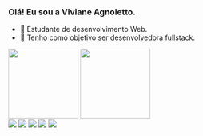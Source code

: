 ### Olá! Eu sou a Viviane Agnoletto.

- 🔭 Estudante de desenvolvimento Web.
- 🌱 Tenho como objetivo ser desenvolvedora fullstack.

<div>
<a href="https://github.com/vivianeagnoletto">
<img height="140em" src="https://github-readme-stats.vercel.app/api?username=vivianeagnoletto&show_icons=true&theme=light&include_all_comits=true&count_private=true"/>
<img height="140em" src="https://github-readme-stats.vercel.app/api/top-langs/?username=vivianeagnoletto&layout-compact&langs_count=16&theme=light"/>

</div>

  <div> 
  <a href="https://www.youtube.com/" target="_blank"><img src="https://img.shields.io/badge/YouTube-FF0000?style=for-the-badge&logo=youtube&logoColor=white" target="_blank"></a>
  <a href="https://instagram.com/vivianeagnoletto" target="_blank"><img src="https://img.shields.io/badge/-Instagram-%23E4405F?style=for-the-badge&logo=instagram&logoColor=white" target="_blank"></a>
 	<a href="[https://www.twitch.tv/rafaballerinii](https://www.twitch.tv/vivikkjk)" target="_blank"><img src="https://img.shields.io/badge/Twitch-9146FF?style=for-the-badge&logo=twitch&logoColor=white" target="_blank"></a>
  <a href = "mailto:viv.agnoletto@gmail.com"><img src="https://img.shields.io/badge/-Gmail-%23333?style=for-the-badge&logo=gmail&logoColor=white" target="_blank"></a>
  <a href="[https://www.linkedin.com/in/rafaella-ballerini-45875016a](https://www.linkedin.com/in/viviane-oliveira-22b25113a/)" target="_blank"><img src="https://img.shields.io/badge/-LinkedIn-%230077B5?style=for-the-badge&logo=linkedin&logoColor=white" target="_blank"></a> 
  
</div>
  
